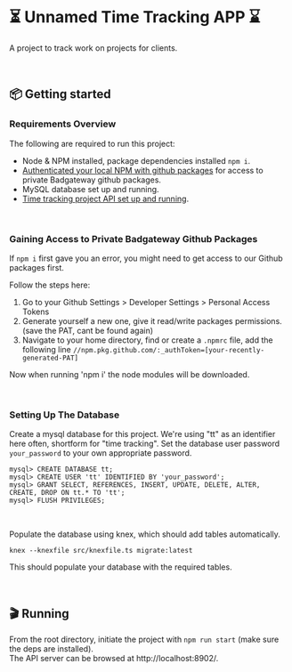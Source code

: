 # ⏳ Unnamed Time Tracking APP ⌛️

A project to track work on projects for clients.

<br>

## 📦 Getting started

### Requirements Overview

The following are required to run this project:

- Node & NPM installed, package dependencies installed `npm i`.
- [Authenticated your local NPM with github packages](https://docs.github.com/en/packages/working-with-a-github-packages-registry/working-with-the-npm-registry#authenticating-with-a-personal-access-token) for access to private Badgateway github packages.
- MySQL database set up and running.
- [Time tracking project API set up and running](https://github.com/badgateway/tt-api#readme).

<br>

### Gaining Access to Private Badgateway Github Packages

If `npm i` first gave you an error, you might need to get access to our Github
packages first.

Follow the steps here:

1. Go to your Github Settings > Developer Settings > Personal Access Tokens
2. Generate yourself a new one, give it read/write packages permissions. (save the PAT, cant be found again)
3. Navigate to your home directory, find or create a `.npmrc` file, add the following line
   `//npm.pkg.github.com/:_authToken=[your-recently-generated-PAT]`

Now when running 'npm i' the node modules will be downloaded.

<br>

### Setting Up The Database
Create a mysql database for this project. We're using "tt" as an identifier here often, shortform for "time tracking". Set the database user password `your_password` to your own appropriate password.
```
mysql> CREATE DATABASE tt;
mysql> CREATE USER 'tt' IDENTIFIED BY 'your_password';
mysql> GRANT SELECT, REFERENCES, INSERT, UPDATE, DELETE, ALTER, CREATE, DROP ON tt.* TO 'tt';
mysql> FLUSH PRIVILEGES;
```

<br>

Populate the database using knex, which should add tables automatically.<br>
```
knex --knexfile src/knexfile.ts migrate:latest
```

This should populate your database with the required tables.

<br>

## 🎬 Running
From the root directory, initiate the project with `npm run start` (make sure the deps are installed).<br>
The API server can be browsed at http://localhost:8902/.

